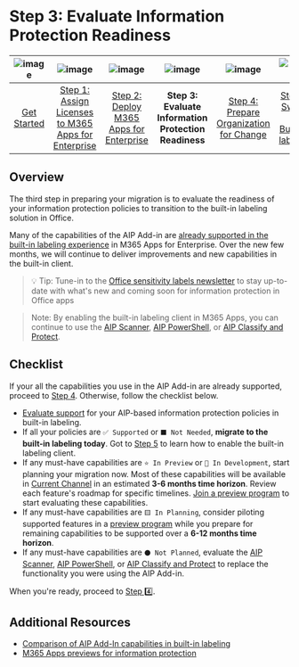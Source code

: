 # Step 3: Evaluate Information Protection Readiness

| ![image](https://user-images.githubusercontent.com/43501191/194918269-c93db69f-b2c8-4c8d-b8e7-594b42835b89.png)| ![image](https://user-images.githubusercontent.com/43501191/194918799-365edddb-b0bc-4bdf-85d0-606820d09b01.png) | ![image](https://user-images.githubusercontent.com/43501191/194919001-565bbd8e-0c9d-42c4-9692-c639ee3b6ead.png) | ![image](https://user-images.githubusercontent.com/43501191/194919760-6eeb480d-a98d-44b4-9010-6a1aa152f1ca.png)| ![image](https://user-images.githubusercontent.com/43501191/194916992-0829518e-00f5-4114-a17b-765b56dfa3c0.png)| ![image](https://user-images.githubusercontent.com/43501191/194917039-a7f0a7e9-521d-4b22-a05a-8ea9ec6be52a.png)| 
| :--: | :--: | :--: | :--: | :--: | :--: |
| [Get Started](GetStarted.md) | [Step 1: Assign Licenses to M365 Apps for Enterprise](AIP2MIPStep1.md) | [Step 2: Deploy M365 Apps for Enterprise](AIP2MIPStep2.md) | **Step 3: Evaluate Information Protection Readiness** | [Step 4: Prepare Organization for Change](AIP2MIPStep4.md) | [Step 5: Switch to Built-In labeling](AIP2MIPStep5.md) |


## Overview
The third step in preparing your migration is to evaluate the readiness of your information protection policies to transition to the built-in labeling solution in Office.

Many of the capabilities of the AIP Add-in are [already supported in the built-in labeling experience](https://learn.microsoft.com/en-us/microsoft-365/compliance/sensitivity-labels-aip?view=o365-worldwide#feature-parity-for-built-in-labeling-and-the-aip-add-in-for-office-apps) in M365 Apps for Enterprise. Over the new few months, we will continue to deliver improvements and new capabilities in the built-in client. 

> 💡 Tip: Tune-in to the [Office sensitivity labels newsletter](https://aka.ms/AIP2MIP/Newsletter) to stay up-to-date with what's new and coming soon for information protection in Office apps

> Note: By enabling the built-in labeling client in M365 Apps, you can continue to use the [AIP Scanner](https://learn.microsoft.com/en-us/azure/information-protection/deploy-aip-scanner), [AIP PowerShell](https://learn.microsoft.com/en-us/azure/information-protection/rms-client/clientv2-admin-guide-powershell), or [AIP Classify and Protect](https://learn.microsoft.com/en-us/azure/information-protection/rms-client/clientv2-classify-protect#use-the-file-explorer-to-classify-and-protect-files).

## Checklist
If your all the capabilities you use in the AIP Add-in are already supported, proceed to [Step 4](AIP2MIPStep4.md). Otherwise, follow the checklist below.

- [Evaluate support](CompareAIP2MIP.md) for your AIP-based information protection policies in built-in labeling. 
- If all your policies are `✅ Supported` or `⬛ Not Needed`, **migrate to the built-in labeling today**. Got to [Step 5](AIP2MIPStep5.md) to learn how to enable the built-in labeling client. 
- If any must-have capabilities are `⭐ In Preview` or `🔷 In Development`, start planning your migration now. Most of these capabilities will be available in [Current Channel](https://learn.microsoft.com/en-us/deployoffice/overview-update-channels#current-channel-overview) in an estimated **3-6 months time horizon**. Review each feature's roadmap for specific timelines. [Join a preview program](PreviewAIP2MIP.md) to start evaluating these capabilities.
- If any must-have capabilities are `🟨 In Planning`, consider piloting supported features in a [preview program](PreviewAIP2MIP.md) while you prepare for remaining capabilities to be supported over a **6-12 months time horizon**.
- If any must-have capabilities are `⚫ Not Planned`, evaluate the [AIP Scanner](https://learn.microsoft.com/en-us/azure/information-protection/deploy-aip-scanner), [AIP PowerShell](https://learn.microsoft.com/en-us/azure/information-protection/rms-client/clientv2-admin-guide-powershell), or [AIP Classify and Protect](https://learn.microsoft.com/en-us/azure/information-protection/rms-client/clientv2-classify-protect#use-the-file-explorer-to-classify-and-protect-files) to replace the functionality you were using the AIP Add-in.

When you're ready, proceed to [Step 4️⃣](AIP2MIPStep4.md).

## Additional Resources
- [Comparison of AIP Add-In capabilities in built-in labeling](CompareAIP2MIP.md)
- [M365 Apps previews for information protection](PreviewAIP2MIP.md)
